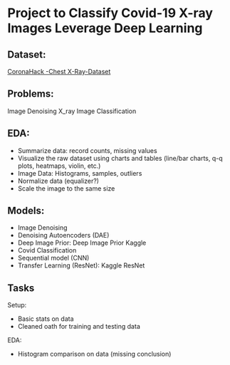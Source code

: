 # Project to Classify Covid-19 X-ray Images Leverage Deep Learning

## Dataset:
[CoronaHack -Chest X-Ray-Dataset](https://www.kaggle.com/datasets/praveengovi/coronahack-chest-xraydataset)


## Problems:
Image Denoising
X_ray Image Classification


## EDA:
- Summarize data: record counts, missing values
- Visualize the raw dataset using charts and tables (line/bar charts, q-q plots, heatmaps, violin, etc.) 
- Image Data: Histograms, samples, outliers
- Normalize data (equalizer?)
- Scale the image to the same size


## Models:
- Image Denoising
- Denoising Autoencoders (DAE)
- Deep Image Prior: Deep Image Prior Kaggle
- Covid Classification
- Sequential model (CNN) 
- Transfer Learning (ResNet): Kaggle ResNet

## Tasks 
Setup: 
- Basic stats on data
- Cleaned oath for training and testing data

EDA: 
- Histogram comparison on data (missing conclusion)
